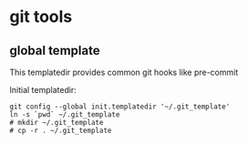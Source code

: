 # git tools

## global template
This templatedir provides common git hooks like pre-commit 

Initial templatedir:

    git config --global init.templatedir '~/.git_template'
    ln -s `pwd` ~/.git_template
    # mkdir ~/.git_template
    # cp -r . ~/.git_template

